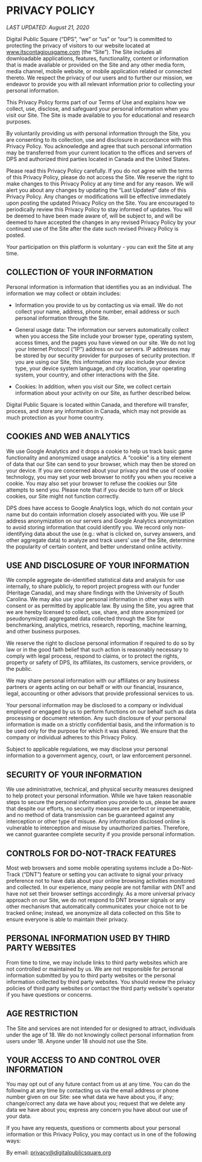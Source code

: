 # **PRIVACY POLICY** 

*LAST UPDATED: August 21, 2020* 

Digital Public Square (“DPS”, “we” or “us” or “our”) is committed to protecting the privacy of visitors to our website located at www.itscontagiousgame.com (the “Site”). The Site includes all downloadable applications, features, functionality, content or information that is made available or provided on the Site and any other media form, media channel, mobile website, or mobile application related or connected thereto. We respect the privacy of our users and to further our mission, we endeavor to provide you with all relevant information prior to collecting your personal information.

This Privacy Policy forms part of our Terms of Use and explains how we collect, use, disclose, and safeguard your personal information when you visit our Site. The Site is made available to you for educational and research purposes. 

By voluntarily providing us with personal information through the Site, you are consenting to its collection, use and disclosure in accordance with this Privacy Policy. You acknowledge and agree that such personal information may be transferred from your current location to the offices and servers of DPS and authorized third parties located in Canada and the United States.

Please read this Privacy Policy carefully. If you do not agree with the terms of this Privacy Policy, please do not access the Site. We reserve the right to make changes to this Privacy Policy at any time and for any reason. We will alert you about any changes by updating the “Last Updated” date of this Privacy Policy. Any changes or modifications will be effective immediately upon posting the updated Privacy Policy on the Site. You are encouraged to periodically review this Privacy Policy to stay informed of updates. You will be deemed to have been made aware of, will be subject to, and will be deemed to have accepted the changes in any revised Privacy Policy by your continued use of the Site after the date such revised Privacy Policy is posted.  

Your participation on this platform is voluntary - you can exit the Site at any time.

## **COLLECTION OF YOUR INFORMATION**

Personal information is information that identifies you as an individual. The information we may collect or obtain includes: 

- Information you provide to us by contacting us via email. We do not collect your name, address, phone number, email address or such personal information through the Site. 

- General usage data: The information our servers automatically collect when you access the Site include your browser type, operating system, access times, and the pages you have viewed on our site. We do not log your Internet Protocol (“IP”) address on our servers. IP addresses may be stored by our security provider for purposes of security protection. If you are using our Site, this information may also include your device type, your device system language, and city location, your operating system, your country, and other interactions with the Site.

- Cookies: In addition, when you visit our Site, we collect certain information about your activity on our Site, as further described below.

Digital Public Square is located within Canada, and therefore will transfer, process, and store any information in Canada, which may not provide as much protection as your home country. 

## **COOKIES AND WEB ANALYTICS**

We use Google Analytics and it drops a cookie to help us track basic game functionality and anonymized usage analytics. A “cookie” is a tiny element of data that our Site can send to your browser, which may then be stored on your device. If you are concerned about your privacy and the use of cookie technology, you may set your web browser to notify you when you receive a cookie. You may also set your browser to refuse the cookies our Site attempts to send you. Please note that if you decide to turn off or block cookies, our Site might not function correctly.

DPS does have access to Google Analytics logs, which do not contain your name but do contain information closely associated with you. We use IP address anonymization on our servers and Google Analytics anonymization to avoid storing information that could identify you. We record only non-identifying data about the use (e.g.: what is clicked on, survey answers, and other aggregate data) to analyze and track users’ use of the Site, determine the popularity of certain content, and better understand online activity.
 
## **USE AND DISCLOSURE OF YOUR INFORMATION**

We compile aggregate de-identified statistical data and analysis for use internally, to share publicly, to report project progress with our funder (Heritage Canada), and may share findings with the University of South Carolina. We may also use your personal information in other ways with consent or as permitted by applicable law. By using the Site, you agree that we are hereby licensed to collect, use, share, and store anonymized (or pseudonymized) aggregated data collected through the Site for benchmarking, analytics, metrics, research, reporting, machine learning, and other business purposes. 

We reserve the right to disclose personal information if required to do so by law or in the good faith belief that such action is reasonably necessary to comply with legal process, respond to claims, or to protect the rights, property or safety of DPS, its affiliates, its customers, service providers, or the public.

We may share personal information with our affiliates or any business partners or agents acting on our behalf or with our financial, insurance, legal, accounting or other advisors that provide professional services to us.

Your personal information may be disclosed to a company or individual employed or engaged by us to perform functions on our behalf such as data processing or document retention. Any such disclosure of your personal information is made on a strictly confidential basis, and the information is to be used only for the purpose for which it was shared. We ensure that the company or individual adheres to this Privacy Policy.

Subject to applicable regulations, we may disclose your personal information to a government agency, court, or law enforcement personnel.

## **SECURITY OF YOUR INFORMATION**
 
We use administrative, technical, and physical security measures designed to help protect your personal information. While we have taken reasonable steps to secure the personal information you provide to us, please be aware that despite our efforts, no security measures are perfect or impenetrable, and no method of data transmission can be guaranteed against any interception or other type of misuse.  Any information disclosed online is vulnerable to interception and misuse by unauthorized parties. Therefore, we cannot guarantee complete security if you provide personal information.
  
## **CONTROLS FOR DO-NOT-TRACK FEATURES** 
 
Most web browsers and some mobile operating systems include a Do-Not-Track (“DNT”) feature or setting you can activate to signal your privacy preference not to have data about your online browsing activities monitored and collected. In our experience, many people are not familiar with DNT and have not set their browser settings accordingly. As a more universal privacy approach on our Site, we do not respond to DNT browser signals or any other mechanism that automatically communicates your choice not to be tracked online; instead, we anonymize all data collected on this Site to ensure everyone is able to maintain their privacy.

## **PERSONAL INFORMATION USED BY THIRD PARTY WEBSITES**

From time to time, we may include links to third party websites which are not controlled or maintained by us. We are not responsible for personal information submitted by you to third party websites or the personal information collected by third party websites. You should review the privacy policies of third party websites or contact the third party website's operator if you have questions or concerns.

## **AGE RESTRICTION**

The Site and services are not intended for or designed to attract, individuals under the age of 18. We do not knowingly collect personal information from users under 18. Anyone under 18 should not use the Site. 

## **YOUR ACCESS TO AND CONTROL OVER INFORMATION**

You may opt out of any future contact from us at any time. You can do the following at any time by contacting us via the email address or phone number given on our Site: see what data we have about you, if any; change/correct any data we have about you; request that we delete any data we have about you; express any concern you have about our use of your data.

If you have any requests, questions or comments about your personal information or this Privacy Policy, you may contact us in one of the following ways:

By email: [privacy@digitalpublicsquare.org](mailto:privacy@digitalpublicsquare.org)

